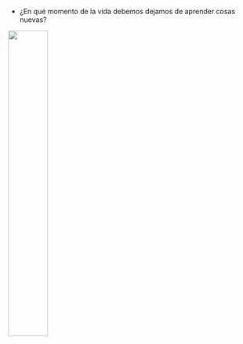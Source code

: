  - ¿En qué momento de la vida debemos dejamos de aprender cosas nuevas?

<img style="border-color: #555; height: 40%; width: 40%" src="learn.jpg"></img>
